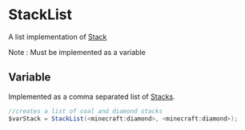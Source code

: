 # StackList

A list implementation of [Stack](/arguments/stack)

Note : Must be implemented as a variable

## Variable

Implemented as a comma separated list of [Stacks](/arguments/stack).
```java
//creates a list of coal and diamond stacks
$varStack = StackList(<minecraft:diamond>, <minecraft:diamond>);
```
